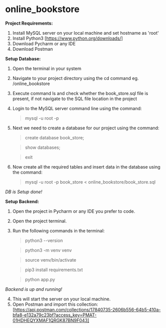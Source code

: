# online_bookstore

**Project Requirements:**

1. Install MySQL server on your local machine and set hostname as 'root'
2. Install Python3 [https://www.python.org/downloads/]
3. Download Pycharm or any IDE
4. Download Postman

**Setup Database:**

1. Open the terminal in your system
2. Navigate to your project directory using the cd command eg. /online_bookstore
3. Execute command ls and check whether the book_store.sql file is present, if not navigate to the SQL file location in the project
4. Login to the MySQL server command line using the command:
   > mysql -u root -p

5. Next we need to create a database for our project using the command:
   > create database book_store;
   
   > show databases;
   
   > exit

6. Now create all the required tables and insert data in the database using the command:
   > mysql -u root -p book_store < online_bookstore/book_store.sql

*DB is Setup done!*

**Setup Backend:**

1. Open the project in Pycharm or any IDE you prefer to code.
2. Open the project terminal.
3. Run the following commands in the terminal:
   > python3 --version

   > python3 -m venv venv

   > source venv/bin/activate

   > pip3 install requirements.txt

   > python app.py

  *Backend is up and running!*

4. This will start the server on your local machine.
5. Open Postman and import this collection: [https://api.postman.com/collections/17840735-2606b556-64b5-410a-bfa8-e132a79c23bf?access_key=PMAT-01HDHEQYXMAF1QRGK87BN9F043]
